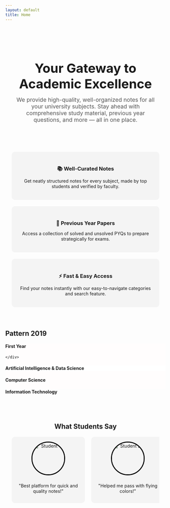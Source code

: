 ```yaml
---
layout: default
title: Home
---
```

<style>
    nav {
        display: flex;
        justify-content: center;
        gap: 20px;
        padding: 10px;
        background: #ddd;
    }
    nav a {
        color: black;
        text-decoration: none;
        font-weight: 500;
    }
    nav a:hover {
        text-decoration: underline;
    }
    .hero {
        text-align: center;
        padding: 50px 20px;
    }
    .hero h1 {
        font-size: 2.5rem;
        margin-bottom: 15px;
    }
    .hero p {
        font-size: 1.1rem;
        color: #555;
        max-width: 600px;
        margin: auto;
    }
    .features {
        display: grid;
        grid-template-columns: repeat(auto-fit, minmax(250px, 1fr));
        gap: 20px;
        padding: 40px 20px;
    }
    .feature-card {
        background: #f4f4f4;
        padding: 20px;
        border-radius: 10px;
        text-align: center;
    }
    .feature-card h3 {
        margin-bottom: 10px;
    }
    .reviews {
        padding: 40px 20px;
        text-align: center;
    }
    .reviews h2 {
        margin-bottom: 20px;
    }
    .slider-container {
        overflow-x: auto;
        display: flex;
        gap: 20px;
        scroll-snap-type: x mandatory;
        padding-bottom: 10px;
        -webkit-overflow-scrolling: touch;
        scroll-behavior: smooth;
    }
    .slider-container::-webkit-scrollbar {
        display: none;
    }
    .review {
        flex: 0 0 auto;
        scroll-snap-align: center;
        background: #f4f4f4;
        padding: 15px;
        border-radius: 10px;
        width: 200px;
        text-align: center;
    }
    .review img {
        width: 100px;
        height: 100px;
        object-fit: cover;
        border-radius: 50%;
        border: 3px solid black;
        margin-bottom: 10px;
    }
    footer {
        background: #eee;
        padding: 20px;
        text-align: center;
        color: #555;
        font-size: 0.9rem;
    }
</style>

<!-- <div class="slider-container">
      <div class="slider-track" id="sliderTrack">
          <img src="/assets/images/1.png" class="slide-img">
          <img src="/assets/images/2.png" class="slide-img">
          <img src="/assets/images/3.png" class="slide-img">
          <img src="/assets/images/1.png" class="slide-img"> 
      </div>
</div> -->


<section class="hero">
    <h1>Your Gateway to Academic Excellence</h1>
    <p>We provide high-quality, well-organized notes for all your university subjects. Stay ahead with comprehensive study material, previous year questions, and more — all in one place.</p>
</section>

<section class="features">
    <div class="feature-card">
        <h3>📚 Well-Curated Notes</h3>
        <p>Get neatly structured notes for every subject, made by top students and verified by faculty.</p>
    </div>
    <div class="feature-card">
        <h3>📄 Previous Year Papers</h3>
        <p>Access a collection of solved and unsolved PYQs to prepare strategically for exams.</p>
    </div>
    <div class="feature-card">
        <h3>⚡ Fast & Easy Access</h3>
        <p>Find your notes instantly with our easy-to-navigate categories and search feature.</p>
    </div>
</section>

<h2>Pattern 2019</h2>
<div class="branch-grid1">

  <a href="/sppu/2019-Pattern/first-year" style="text-decoration: none; color: inherit;">
    <div style="background-color: rgba(255, 253, 253, 1);" class="button-card">
      <i style="font-size: 40px; color: black;" class="fa-solid fa-lightbulb"></i>
      <h4>First Year</h4>

    </div>
  </a>

  <a href="/sppu/2019-Pattern/ai&ds/" style="text-decoration: none; color: inherit;">
    <div style="background-color: rgba(255, 255, 255, 1);" class="button-card">
      <i style="font-size: 40px; color: black;" class="fa-solid fa-atom"></i>
      <h4>Artificial Intelligence & Data Science</h4>
    </div>
  </a>


  <a href="/sppu/2019-Pattern/computer-science/" style="text-decoration: none; color: inherit;">
    <div style="background-color: rgba(255, 255, 255, 1));" class="button-card">
      <i style="font-size: 40px; color: black;" class="fa-solid fa-chalkboard"></i>
      <h4>Computer Science</h4>
    </div>
  </a>

  <a href="/sppu/2019-Pattern/information-technology/" style="text-decoration: none; color: inherit;">
    <div style="background-color: rgba(253, 253, 253, 1);" class="button-card">
      <i style="font-size: 40px; color: black;" class="fa-solid fa-bolt"></i>
      <h4>Information Technology</h4>
    </div>
  </a>



</div>

<section class="reviews">
    <h2>What Students Say</h2>
    <div class="slider-container">
        <div class="review">
            <img src="https://via.placeholder.com/100" alt="Student 1">
            <p>"Best platform for quick and quality notes!"</p>
        </div>
        <div class="review">
            <img src="https://via.placeholder.com/100" alt="Student 2">
            <p>"Helped me pass with flying colors!"</p>
        </div>
        <div class="review">
            <img src="https://via.placeholder.com/100" alt="Student 3">
            <p>"Notes are concise and to the point."</p>
        </div>
        <div class="review">
            <img src="https://via.placeholder.com/100" alt="Student 4">
            <p>"Highly recommend to all my friends."</p>
        </div>
    </div>
</section>
